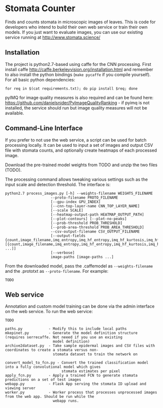 # Stomata Counter

Finds and counts stomata in microscopic images of leaves. This is code for developers who intend to build their own web service or train their own models. If you just want to evaluate images, you can use our existing service running at http://www.stomata.science/

## Installation

The project is python2.7-based using caffe for the CNN processing. First install caffe http://caffe.berkeleyvision.org/installation.html
and remember to also install the python bindings (`make pycaffe` if you compile yourself). For all basic python dependencies:

```buildoutcfg
for req in $(cat requirements.txt); do pip install $req; done 
```  

pyIMQ for image quality measures is also required and can be found here: https://github.com/danielsnider/PyImageQualityRanking - if pyimq is not installed, the service should run but image quality measures will not be available.

## Command-Line Interface

If you prefer to not use the web service, a script can be used for batch processing locally. It can be used to input a set of images and output CSV file with stomata counts, and optionally create heatmaps of each processed image.

Download the pre-trained model weights from TODO and unzip the two files (TODO). 

The processing command allows tweaking various settings such as the input scale and detection threshold. The interface is:

    python2.7 process_images.py [-h] --weights-filename WEIGHTS_FILENAME
                         --proto-filename PROTO_FILENAME
                         [--gpu-index GPU_INDEX]
                         [--cnn-top-layer-name CNN_TOP_LAYER_NAME]
                         [--scale SCALE]
                         [--heatmap-output-path HEATMAP_OUTPUT_PATH]
                         [--plot-contours] [--plot-no-peaks]
                         [--prob-threshold PROB_THRESHOLD]
                         [--prob-area-threshold PROB_AREA_THRESHOLD]
                         --csv-output-filename CSV_OUTPUT_FILENAME
                         [--output-fields {count,image_filename,imq_entropy,imq_hf_entropy,imq_hf_kurtosis,imq_hf_mean,imq_hf_power,imq_hf_skewness,imq_hf_std,imq_hf_threshfreq,margin,positions,scale} [{count,image_filename,imq_entropy,imq_hf_entropy,imq_hf_kurtosis,imq_hf_mean,imq_hf_power,imq_hf_skewness,imq_hf_std,imq_hf_threshfreq,margin,positions,scale} ...]]
                         [--verbose]
                         image-paths [image-paths ...]
                         
From the downloaded model, pass the .caffemodel as `--weights-filename` and the .prototxt as `--proto-filename`. For example:

`TODO`
 

## Web service

Annotation and custom model training can be done via the admin interface on the web service. To run the web service:

`TODO`

    paths.py            - Modify this to include local paths
    mkepinet.py         - Generate the model definition structure (requires serrecaffe. Not neeed if you use an existing
                          model definition)
    archive2dataset.py  - Take sample epidermal images and CSV files with coordinates to create a stomata versus non-
                          stomata dataset to train the network on

    convert_model_to_fcn.py - Convert the trained classification model into a fully convolutional model which gives
                              stomata estimates per pixel
    apply_fcn.py        - Apply a trained FCN to generate stomata predictions on a set of test images
    webapp.py           - Flask App serving the stomata ID upload and viewing server
    worker.py           - Worker process that processes unprocessed images from the web app. Should be run while the
                          webapp runs.
